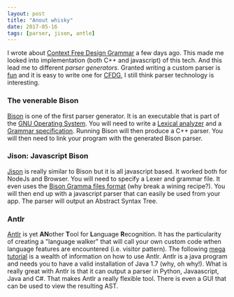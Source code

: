 ```yaml
---
layout: post
title: "Anout whisky"
date: 2017-05-16
tags: [parser, jison, antle]
---
```


I wrote about [Context Free Design Grammar](https://lochrist.github.io/blog/2017-04-21-cfdg) a few days ago. This made me looked into implementation (both C++ and javascript) of this tech. And this lead me to different *parser generators*. Granted writing a custom parser is [fun](https://lochrist.github.io/blog/2017-05-06-writing-a-new-programming-language) and it is easy to write one for [CFDG](https://github.com/MtnViewJohn/context-free/wiki), I still think parser technology is interesting.

### The venerable Bison

[Bison](https://www.gnu.org/software/bison/) is one of the first parser generator. It is an executable that is part of the [GNU Operating System](https://www.gnu.org). You will need to write a [Lexical analyzer](https://www.gnu.org/software/bison/manual/bison.html#Ltcalc-Lexer) and a [Grammar specification](https://www.gnu.org/software/bison/manual/bison.html#Grammar-File). Running Bison will then produce a C++ parser. You will then need to link your program with the generated Bison parser.

### Jison: Javascript Bison

[Jison](https://zaa.ch/jison/demos/) is really similar to Bison but it is all javascript based. It worked both for NodeJs and Browser. You will need to specify a Lexer and grammar file. It even uses the [Bison Gramma files format](http://dinosaur.compilertools.net/bison/bison_6.html#SEC34) (why break a wining recipe?). You will then end up with a javascript parser that can easily be used from your app. The parser will output an Abstract Syntax Tree.

### Antlr

[Antlr](http://www.antlr.org/) is yet **AN**other **T**ool for **L**anguage **R**ecognition. It has the particularity of creating a "language walker" that will call your own custom code wthen language features are encountered (i.e. visitor pattern). The following [mega tutorial](https://tomassetti.me/antlr-mega-tutorial/) is a wealth of information on how to use Antlr. Antlr is a java program and needs you to have a valid installation of Java 1.7 (why, oh why!). What is really great with Antlr is that it can output a parser in Python, Javaascript, Java and C#. That makes Antlr a really flexible tool. There is even a GUI that can be used to view the resulting AST.